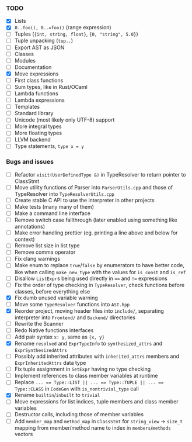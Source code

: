 ### TODO

- [x] Lists
- [x] `0..foo(), 0..=foo()` (range expression)
- [ ] Tuples (`{int, string, float}`, `{0, "string", 5.0}`)
- [ ] Tuple unpacking (`tup..`)
- [ ] Export AST as JSON
- [ ] Classes
- [ ] Modules
- [ ] Documentation
- [x] Move expressions
- [ ] First class functions
- [ ] Sum types, like in Rust/OCaml
- [ ] Lambda functions
- [ ] Lambda expressions
- [ ] Templates
- [ ] Standard library
- [ ] Unicode (most likely only UTF-8) support
- [ ] More integral types
- [ ] More floating types
- [ ] LLVM backend
- [ ] Type statements, `type x = y`

### Bugs and issues

- [ ] Refactor `visit(UserDefinedType &)` in TypeResolver to return pointer to
  ClassStmt
- [ ] Move utility functions of Parser into `ParserUtils.cpp` and those of TypeResolver into
  `TypeResolverUtils.cpp`
- [ ] Create stable C API to use the interpreter in other projects
- [ ] Make tests (many many of them)
- [ ] Make a command line interface
- [ ] Remove switch case fallthrough (later enabled using something like annotations)
- [ ] Make error handling prettier (eg. printing a line above and below for context)
- [ ] Remove list size in list type
- [ ] Remove comma operator
- [ ] Fix clang warnings
- [ ] Make enum to replace `true`/`false` by enumerators to have better code, like when
calling `make_new_type` with the values for `is_const` and `is_ref`
- [ ] Disallow `ListExpr`s being used directly in `==` and `!=` expressions
- [ ] Fix the order of type checking in `TypeResolver`, check functions before classes,
before everything else
- [x] Fix dumb unused variable warning
- [ ] Move some `TypeResolver` functions into `AST.hpp`
- [x] Reorder project, moving header files into `include/`, separating interpreter into
`Frontend/` and `Backend/` directories
- [ ] Rewrite the Scanner
- [ ] Redo Native functions interfaces
- [ ] Add pair syntax `x: y`, same as `{x, y}`
- [x] Rename `resolved` and `ExprTypeInfo` to `synthesized_attrs` and `ExprSynthesizedAttrs`
- [ ] Possibly add inherited attributes with `inherited_attrs` members and
`ExprInheritedAttrs` data type
- [ ] Fix tuple assignment in `SetExpr` having no type checking
- [ ] Implement references to class member variables at runtime
- [ ] Replace `... == Type::LIST || ... == Type::TUPLE || ... == Type::CLASS` in
`CodeGen` with `is_nontrivial_type` call
- [x] Rename `builtin`/`inbuilt` to `trivial`
- [ ] Move expressions for list indices, tuple members and class member variables
- [ ] Destructor calls, including those of member variables
- [ ] Add `member_map` and `method_map` in `ClassStmt` for `string_view` -> `size_t`
mapping from member/method name to index in `members`/`methods` vectors
